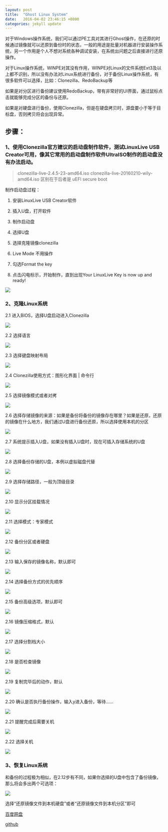 ```yaml
---
layout: post
title:  "Ghost Linux System"
date:   2016-04-02 23:46:15 +0800
categories: jekyll update
---
```

对于Windows操作系统，我们可以通过PE工具对其进行Ghost操作，在还原的时候通过镜像就可以还原到备份时的状态，一般的用途是批量对机器进行安装操作系统，另一个作用是个人不想对系统各种调试安装，在系统出问题之后直接进行还原操作。

对于Linux操作系统，WINPE对其没有作用，WINPE对Linux的文件系统Ext3及以上都不识别，所以没有办法对Linux系统进行备份，对于备份Linux操作系统，有很多软件可以选择，比如：Clonezilla、RedoBackup等

如果是对分区进行备份建议使用RedoBackup，带有非常好的UI界面，通过鼠标点击就能够完成分区的备份与还原。

如果是对硬盘进行备份，使用Clonezilla，但是在硬盘拷贝时，源盘要小于等于目标盘，否则拷贝将会出现异常。

## 步骤：

### 1、使用Clonezilla官方建议的启动盘制作软件，测试LinuxLive USB Creator可用，像其它常用的启动盘制作软件UltraISO制作的启动盘没有办法启动。

> clonezilla-live-2.4.5-23-amd64.iso clonezilla-live-20160210-wily-amd64.iso 区别在于后者是 uEFI secure boot

制作启动盘过程：

1. 安装LinuxLive USB Creator软件

2. 插入U盘，打开软件

3. 制作启动盘

4. 选择U盘
    
5. 选择克隆镜像clonezilla
    
6. Live Mode 不用操作
    
7. 勾选Format the key
    
8. 点击闪电标示，开始制作，直到出现Your LinuxLive Key is now up and ready!
    
<img src="/img/live-usb-creator.jpg" />

### 2、克隆Linux系统

2.1 进入BIOS，选择U盘启动进入Clonezilla

<img src="/img/Clonezilla-1.jpg" />
	
2.2 选择语言

<img src="/img/Clonezilla-2.jpg" />

2.3 选择键盘映射布局

<img src="/img/Clonezilla-3.jpg" />

2.4 Clonezilla使用方式：图形化界面 | 命令行

<img src="/img/Clonezilla-4.jpg" />

2.5 选择镜像模式或者对拷

<img src="/img/Clonezilla-5.jpg" />

2.6 选择存储镜像的来源：如果是备份将备份的镜像存在哪里？如果是还原，还原的镜像在什么地方，我们通过U盘进行备份还原，所以选择使用本机的分区

<img src="/img/Clonezilla-6.jpg" />

2.7 系统提示插入U盘，如果没有插入U盘时，现在可插入存储系统的U盘

<img src="/img/Clonezilla-7.jpg" />

2.8 选择备份存储的U盘，本例以虚拟磁盘代替

<img src="/img/Clonezilla-8.jpg" />

2.9 选择存储路径，一般为顶级目录

<img src="/img/Clonezilla-9.jpg" />

2.10 显示分区挂载情况

<img src="/img/Clonezilla-10.jpg" />

2.11 选择模式：专家模式

<img src="/img/Clonezilla-11.jpg" />

2.12 备份分区或者硬盘

<img src="/img/Clonezilla-12.jpg" />

2.13 输入保存的镜像名称，默认即可

<img src="/img/Clonezilla-13.jpg" />

2.14 选择备份方式的优先顺序

<img src="/img/Clonezilla-14.jpg" />

2.15 备份高级选项，默认即可

<img src="/img/Clonezilla-15.jpg" />

2.16 镜像压缩格式，默认

<img src="/img/Clonezilla-16.jpg" />

2.17 选择分割档大小

<img src="/img/Clonezilla-17.jpg" />

2.18 是否检查镜像

<img src="/img/Clonezilla-18.jpg" />

2.19 复制完毕后的动作，默认

<img src="/img/Clonezilla-19.jpg" />

2.20 确认是否执行备份操作，输入y进入备份，等待……

<img src="/img/Clonezilla-20.jpg" />

2.21 提醒完成后需要关机

<img src="/img/Clonezilla-21.jpg" />

2.22 选择关机

<img src="/img/Clonezilla-22.jpg" />

### 3、恢复Linux系统

和备份的过程极为相似，在2.12步有不同，如果你选择的U盘中包含了备份镜像，那么将会多出两个可选项：

<img src="/img/Clonezilla-23.jpg" />

选择“还原镜像文件到本机硬盘”或者“还原镜像文件到本机分区”即可

[百度网盘][百度网盘]

[github][github]

[百度网盘]: http://pan.baidu.com/s/1bpDMJwV
[github]: https://github.com/jlqian


